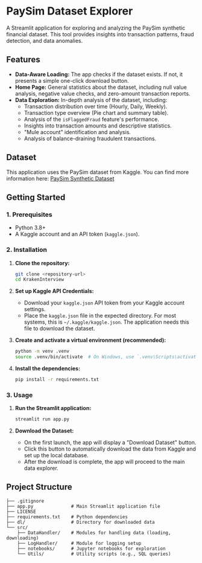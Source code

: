 # PaySim Dataset Explorer

A Streamlit application for exploring and analyzing the PaySim synthetic financial dataset. This tool provides insights into transaction patterns, fraud detection, and data anomalies.

## Features

- **Data-Aware Loading:** The app checks if the dataset exists. If not, it presents a simple one-click download button.
- **Home Page:** General statistics about the dataset, including null value analysis, negative value checks, and zero-amount transaction reports.
- **Data Exploration:** In-depth analysis of the dataset, including:
    - Transaction distribution over time (Hourly, Daily, Weekly).
    - Transaction type overview (Pie chart and summary table).
    - Analysis of the `isFlaggedFraud` feature's performance.
    - Insights into transaction amounts and descriptive statistics.
    - "Mule account" identification and analysis.
    - Analysis of balance-draining fraudulent transactions.

## Dataset

This application uses the PaySim dataset from Kaggle. You can find more information here: [PaySim Synthetic Dataset](https://www.kaggle.com/datasets/ealaxi/paysim1/data)

## Getting Started

### 1. Prerequisites

- Python 3.8+
- A Kaggle account and an API token (`kaggle.json`).

### 2. Installation

1.  **Clone the repository:**
    ```bash
    git clone <repository-url>
    cd KrakenInterview
    ```

2.  **Set up Kaggle API Credentials:**
    - Download your `kaggle.json` API token from your Kaggle account settings.
    - Place the `kaggle.json` file in the expected directory. For most systems, this is `~/.kaggle/kaggle.json`. The application needs this file to download the dataset.

3.  **Create and activate a virtual environment (recommended):**
    ```bash
    python -m venv .venv
    source .venv/bin/activate  # On Windows, use `.venv\Scripts\activate`
    ```

4.  **Install the dependencies:**
    ```bash
    pip install -r requirements.txt
    ```

### 3. Usage

1.  **Run the Streamlit application:**
    ```bash
    streamlit run app.py
    ```

2.  **Download the Dataset:**
    - On the first launch, the app will display a "Download Dataset" button.
    - Click this button to automatically download the data from Kaggle and set up the local database.
    - After the download is complete, the app will proceed to the main data explorer.

## Project Structure
```
├── .gitignore
├── app.py              # Main Streamlit application file
├── LICENSE
├── requirements.txt    # Python dependencies
├── dl/                 # Directory for downloaded data
└── src/
    ├── DataHandler/    # Modules for handling data (loading, downloading)
    ├── LogHandler/     # Module for logging setup
    ├── notebooks/      # Jupyter notebooks for exploration
    └── Utils/          # Utility scripts (e.g., SQL queries)
```